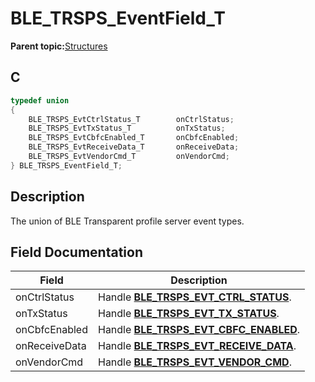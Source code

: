 # BLE\_TRSPS\_EventField\_T

**Parent topic:**[Structures](GUID-CF652FF4-6E48-4AFE-98C2-AF0B4F1E2DFE.md)

## C

```c
typedef union
{
    BLE_TRSPS_EvtCtrlStatus_T        onCtrlStatus;
    BLE_TRSPS_EvtTxStatus_T          onTxStatus;
    BLE_TRSPS_EvtCbfcEnabled_T       onCbfcEnabled;
    BLE_TRSPS_EvtReceiveData_T       onReceiveData;
    BLE_TRSPS_EvtVendorCmd_T         onVendorCmd;
} BLE_TRSPS_EventField_T;
```

## Description

The union of BLE Transparent profile server event types.

## Field Documentation

|Field|Description|
|-----|-----------|
|onCtrlStatus|Handle **[BLE\_TRSPS\_EVT\_CTRL\_STATUS](GUID-7F1C8247-F6C3-4DAB-A8F7-B2AD44B52177.md)**.|
|onTxStatus|Handle **[BLE\_TRSPS\_EVT\_TX\_STATUS](GUID-7F1C8247-F6C3-4DAB-A8F7-B2AD44B52177.md)**.|
|onCbfcEnabled|Handle **[BLE\_TRSPS\_EVT\_CBFC\_ENABLED](GUID-7F1C8247-F6C3-4DAB-A8F7-B2AD44B52177.md)**.|
|onReceiveData|Handle **[BLE\_TRSPS\_EVT\_RECEIVE\_DATA](GUID-7F1C8247-F6C3-4DAB-A8F7-B2AD44B52177.md)**.|
|onVendorCmd|Handle **[BLE\_TRSPS\_EVT\_VENDOR\_CMD](GUID-7F1C8247-F6C3-4DAB-A8F7-B2AD44B52177.md)**.|

